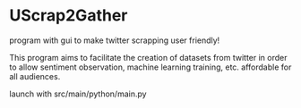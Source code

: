 # UScrap2Gather
program with gui to make twitter scrapping user friendly!

This program aims to facilitate the creation of datasets from twitter in order to allow sentiment observation, machine learning training, etc. affordable for all audiences.

launch with src/main/python/main.py
